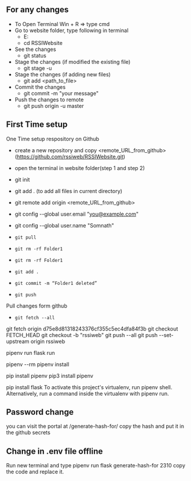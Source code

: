 ## For any changes
- To Open Terminal
	Win + R => type cmd
- Go to website folder, type following in terminal
	- E: 
	- cd RSSIWebsite
- See the changes
	- git status
- Stage the changes (if modified the existing file)
	- git stage -u
- Stage the changes (if adding new files)
	- git add <path_to_file>
- Commit the changes
	- git commit -m "your message"
- Push the changes to remote
	- git push origin -u master

## First Time setup
One Time setup respository on Github
 - create a new repository and copy <remote_URL_from_github> (https://github.com/rssiweb/RSSIWebsite.git)
 - open the terminal in website folder(step 1 and step 2)
 - git init
 - git add . (to add all files in current directory)
 - git remote add origin <remote_URL_from_github>
 - git config --global user.email "you@example.com"
 - git config --global user.name "Somnath"



 - `git pull`
 - `git rm -rf Folder1`
 - `git rm -rf Folder1`
 - `git add .`
 - `git commit -m “Folder1 deleted”`
 - `git push`

Pull changes form github
- `git fetch --all`

git fetch origin d75e8d81318243376cf355c5ec4dfa84f3b
git checkout FETCH_HEAD
git checkout -b "rssiweb"
git push --all
git push --set-upstream origin rssiweb


pipenv run flask run

pipenv --rm
pipenv install

pip install pipenv
pip3 install pipenv

pip install flask
To activate this project's virtualenv, run pipenv shell.
Alternatively, run a command inside the virtualenv with pipenv run.

Password change
--------------------------
you can visit the portal at /generate-hash-for/<password-here>
copy the hash and put it in the github secrets


Change in .env file offline
---------------------------------
Run new terminal and type
pipenv run flask generate-hash-for 2310
copy the code and replace it.
